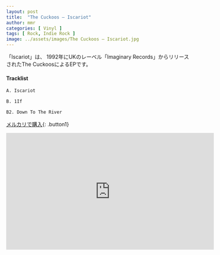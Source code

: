 ```yaml
---
layout: post
title:  "The Cuckoos – Iscariot"
author: mmr
categories: [ Vinyl ]
tags: [ Rock, Indie Rock ]
image: ../assets/images/The Cuckoos – Iscariot.jpg
---
```


「Iscariot」は、
1992年にUKのレーベル「Imaginary Records」からリリースされたThe CuckoosによるEPです。


#### Tracklist
```md
A. Iscariot

B. 1If

B2. Down To The River
```

[メルカリで購入](https://jp.mercari.com/item/m24001796450?afid=6142608987){: .button1}

<iframe width="560" height="315" src="https://www.youtube.com/embed/4a2dVPDXxrU?si=V-vjj8AsXHS0xy-c" title="YouTube video player" frameborder="0" allow="accelerometer; autoplay; clipboard-write; encrypted-media; gyroscope; picture-in-picture; web-share" referrerpolicy="strict-origin-when-cross-origin" allowfullscreen></iframe>